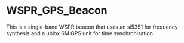 # WSPR_GPS_Beacon
This is a single-band WSPR beacon that uses an si5351 for frequency synthesis and a ublox 6M GPS unit for time synchronisation. 
